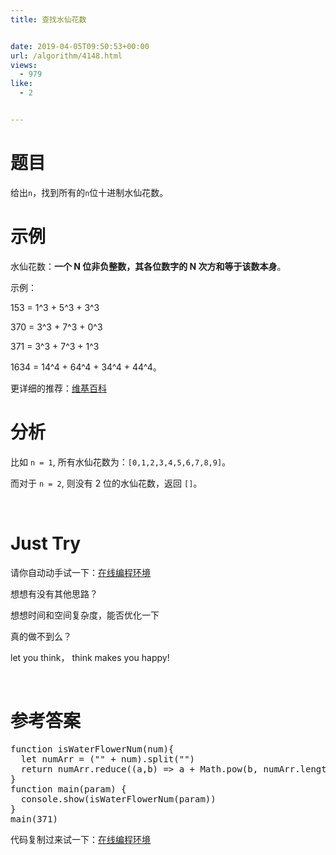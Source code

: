 ```yaml
---
title: 查找水仙花数


date: 2019-04-05T09:50:53+00:00
url: /algorithm/4148.html
views:
  - 979
like:
  - 2


---
```

# 题目

给出`n`，找到所有的`n`位十进制水仙花数。

# 示例

水仙花数：**一个 N 位非负整数，其各位数字的 N 次方和等于该数本身**。

示例：

153 = 1^3 + 5^3 + 3^3

370 = 3^3 + 7^3 + 0^3

371 = 3^3 + 7^3 + 1^3

1634 = 14^4 + 64^4 + 34^4 + 44^4。

更详细的推荐：<a href="https://zh.wikipedia.org/wiki/%E6%B0%B4%E4%BB%99%E8%8A%B1%E6%95%B0" target="_blank" rel="noopener noreferrer">维基百科</a>

# 分析

比如 `n = 1`, 所有水仙花数为：`[0,1,2,3,4,5,6,7,8,9]`。

而对于 `n = 2`, 则没有 2 位的水仙花数，返回 `[]`。

&nbsp;

# Just Try

请你自动动手试一下：[在线编程环境][1]

想想有没有其他思路？

想想时间和空间复杂度，能否优化一下

真的做不到么？

let you think， think makes you happy!

&nbsp;

# 参考答案

<pre class="EnlighterJSRAW" data-enlighter-language="null">function isWaterFlowerNum(num){
  let numArr = ("" + num).split("")
  return numArr.reduce((a,b) =&gt; a + Math.pow(b, numArr.length), 0) == num
}
function main(param) {
  console.show(isWaterFlowerNum(param))
}
main(371)</pre>

代码复制过来试一下：[在线编程环境][2]

 [1]: https://www.f2e123.com/code?code=algorithm&pid=4134
 [2]: https://www.f2e123.com/code?pid=4134